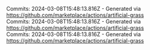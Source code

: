 Commits: 2024-03-08T15:48:13.816Z - Generated via https://github.com/marketplace/actions/artificial-grass
<br>
Commits: 2024-03-08T15:48:13.816Z - Generated via https://github.com/marketplace/actions/artificial-grass
<br>
Commits: 2024-03-08T15:48:13.816Z - Generated via https://github.com/marketplace/actions/artificial-grass
<br>
